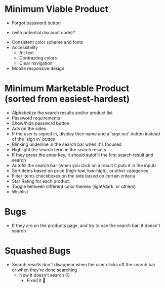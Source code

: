 # Minimum Viable Product

<!-- - Header (home, products, cart (with cart items), sign in / sign up, profile) -->
- Forgot password button
<!-- - Modal for each product -->
<!-- - Deal of the day on home page -->
<!-- - Search Bar -->
<!-- - Pagination at the bottom -->
<!-- - Cart checkout -->
- (with potential discount code)?
<!-- - Footer for contact information / copyright information -->
- Consistent color scheme and fonts
- Accessibility
    - Alt text
    - Contrasting colors
    - Clear navigation
- Mobile responsive design

# Minimum Marketable Product (sorted from easiest-hardest)

- Alphabetize the search results and/or product list
- Password requirements
- Show/hide password button
- Ads on the sides
- If the user is signed in, display their name and a 'sign out' button instead of the 'sign in' button
- Blinking underline in the search bar when it's focused
- Highlight the search term in the search results
- If they press the enter key, it should autofill the first search result and search
- Autofill the search bar (when you click on a result it puts it in the input)
- Sort items based on price (high-low, low-high), or other categories
- Filter items checkboxes on the side based on certain criteria
- Star Rating for each product
- Toggle between different color themes (light/dark, or others)
- Wishlist

# Bugs

- If they are on the products page, and try to use the search bar, it doesn't search

# Squashed Bugs
- Search results don't disappear when the user clicks off the search bar or when they're done searching
    - Now it doesn't search ☹️
        - Fixed it 🙂
